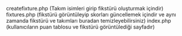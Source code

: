 createfixture.php (Takım isimleri girip fikstürü oluşturmak içindir)
fixtures.php (fikstürü görüntüleyip skorları güncellemek içindir ve aynı zamanda fikstürü ve takımları buradan temizleyebilirsiniz)
index.php (kullanıcıların puan tablosu ve fikstürü görüntülediği sayfadır)
